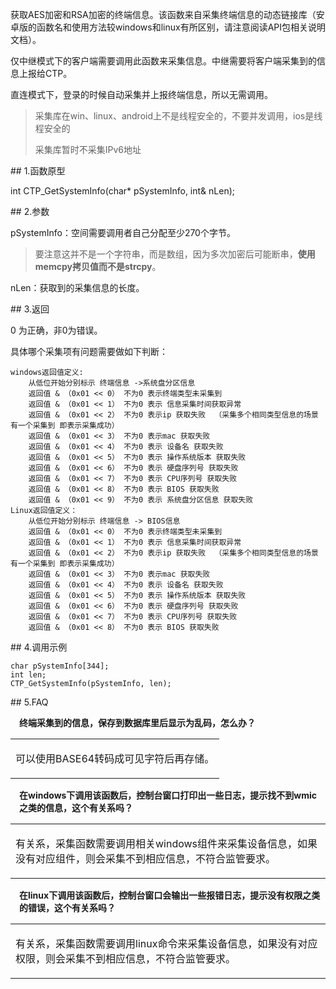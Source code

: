 <p>获取AES加密和RSA加密的终端信息。该函数来自采集终端信息的动态链接库（安卓版的函数名和使用方法较windows和linux有所区别，请注意阅读API包相关说明文档）。</p>
<p>仅中继模式下的客户端需要调用此函数来采集信息。中继需要将客户端采集到的信息上报给CTP。</p>
<p>直连模式下，登录的时候自动采集并上报终端信息，所以无需调用。</p>
<blockquote>
<p>采集库在win、linux、android上不是线程安全的，不要并发调用，ios是线程安全的</p>
<p>采集库暂时不采集IPv6地址</p>
</blockquote>
<span class="anchor" id="f469b420-40fd-4952-81ef-a836ee75cbb5"></span>
## 1.函数原型
<p>int CTP_GetSystemInfo(char* pSystemInfo, int&amp; nLen);</p>
<span class="anchor" id="2509adb3-5e53-4a60-954e-faaf9bdbc05c"></span>
## 2.参数
<p>pSystemInfo：空间需要调用者自己分配至少270个字节。</p>
<blockquote>
<p>要注意这并不是一个字符串，而是数组，因为多次加密后可能断串，<strong>使用memcpy拷贝值而不是strcpy</strong>。</p>
</blockquote>
<p>nLen：获取到的采集信息的长度。</p>
<span class="anchor" id="7d7b957d-fcef-4819-b0b6-891bbb54f32c"></span>
## 3.返回
<p>0 为正确，非0为错误。</p>
<p>具体哪个采集项有问题需要做如下判断：</p>
<pre><code>windows返回值定义:
    从低位开始分别标示 终端信息 -&gt;系统盘分区信息
    返回值 &amp; （0x01 &lt;&lt; 0） 不为0 表示终端类型未采集到
    返回值 &amp; （0x01 &lt;&lt; 1） 不为0 表示 信息采集时间获取异常
    返回值 &amp; （0x01 &lt;&lt; 2） 不为0 表示ip 获取失败  （采集多个相同类型信息的场景有一个采集到 即表示采集成功）
    返回值 &amp; （0x01 &lt;&lt; 3） 不为0 表示mac 获取失败
    返回值 &amp; （0x01 &lt;&lt; 4） 不为0 表示 设备名 获取失败
    返回值 &amp; （0x01 &lt;&lt; 5） 不为0 表示 操作系统版本 获取失败
    返回值 &amp; （0x01 &lt;&lt; 6） 不为0 表示 硬盘序列号 获取失败
    返回值 &amp; （0x01 &lt;&lt; 7） 不为0 表示 CPU序列号 获取失败
    返回值 &amp; （0x01 &lt;&lt; 8） 不为0 表示 BIOS 获取失败
    返回值 &amp; （0x01 &lt;&lt; 9） 不为0 表示 系统盘分区信息 获取失败
Linux返回值定义：
    从低位开始分别标示 终端信息 -&gt; BIOS信息
    返回值 &amp; （0x01 &lt;&lt; 0） 不为0 表示终端类型未采集到
    返回值 &amp; （0x01 &lt;&lt; 1） 不为0 表示 信息采集时间获取异常
    返回值 &amp; （0x01 &lt;&lt; 2） 不为0 表示ip 获取失败  （采集多个相同类型信息的场景有一个采集到 即表示采集成功）
    返回值 &amp; （0x01 &lt;&lt; 3） 不为0 表示mac 获取失败
    返回值 &amp; （0x01 &lt;&lt; 4） 不为0 表示 设备名 获取失败
    返回值 &amp; （0x01 &lt;&lt; 5） 不为0 表示 操作系统版本 获取失败
    返回值 &amp; （0x01 &lt;&lt; 6） 不为0 表示 硬盘序列号 获取失败
    返回值 &amp; （0x01 &lt;&lt; 7） 不为0 表示 CPU序列号 获取失败
    返回值 &amp; （0x01 &lt;&lt; 8） 不为0 表示 BIOS 获取失败
</code></pre>
<span class="anchor" id="88184933-b178-4455-9c7d-35baf2014e25"></span>
## 4.调用示例
<pre><code>char pSystemInfo[344];
int len;
CTP_GetSystemInfo(pSystemInfo, len);
</code></pre>
<span class="anchor" id="5dcc1172-76ef-40c9-b3d1-30b6b48ab0bc"></span>
## 5.FAQ
<p><div class="region_i"><p class="region_header" id="region_header_1" style="padding-left: 1em;font-weight : bold;text-indent: 0px;text-align: left;">终端采集到的信息，保存到数据库里后显示为乱码，怎么办？</p><div class="region_panel" id="region_panel_1" style="display:block;"><table><tr><td>
<p>可以使用BASE64转码成可见字符后再存储。</p>
</td></tr></table>
</div><p class="region_tail" id="region_tail_1" style="border-top-color:transparent;border-bottom-width:0;"></p></div></p>
<p><div class="region_i"><p class="region_header" id="region_header_2" style="padding-left: 1em;font-weight : bold;text-indent: 0px;text-align: left;">在windows下调用该函数后，控制台窗口打印出一些日志，提示找不到wmic之类的信息，这个有关系吗？</p><div class="region_panel" id="region_panel_2" style="display:block;"><table><tr><td>
<p>有关系，采集函数需要调用相关windows组件来采集设备信息，如果没有对应组件，则会采集不到相应信息，不符合监管要求。</p>
</td></tr></table>
</div><p class="region_tail" id="region_tail_2" style="border-top-color:transparent;border-bottom-width:0;"></p></div></p>
<p><div class="region_i"><p class="region_header" id="region_header_3" style="padding-left: 1em;font-weight : bold;text-indent: 0px;text-align: left;">在linux下调用该函数后，控制台窗口会输出一些报错日志，提示没有权限之类的错误，这个有关系吗？</p><div class="region_panel" id="region_panel_3" style="display:block;"><table><tr><td>
<p>有关系，采集函数需要调用linux命令来采集设备信息，如果没有对应权限，则会采集不到相应信息，不符合监管要求。</p>
</td></tr></table>
</div><p class="region_tail" id="region_tail_3" style="border-top-color:transparent;border-bottom-width:0;"></p></div></p>
